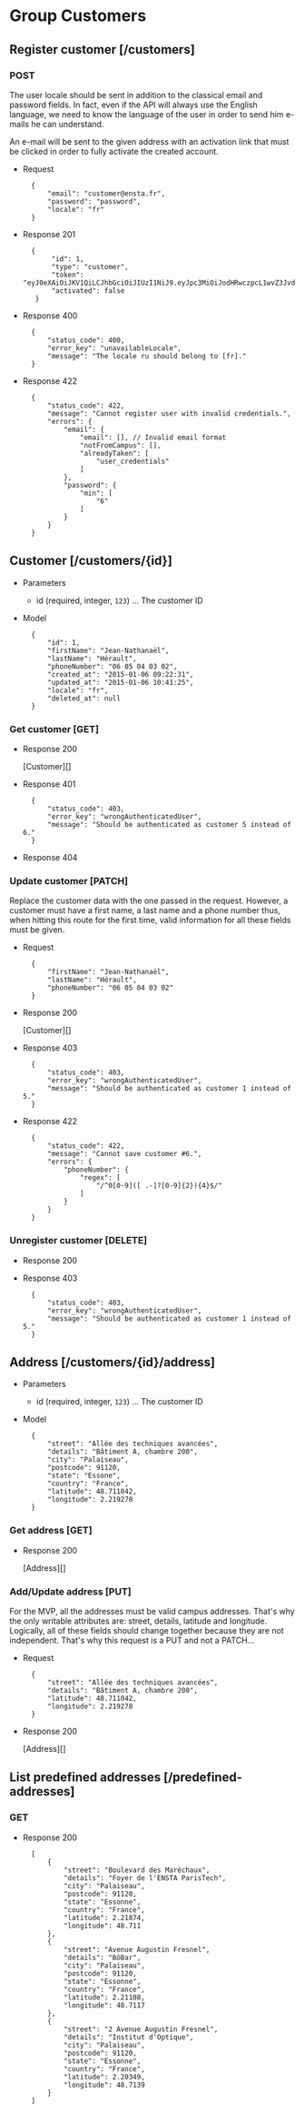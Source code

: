 # Group Customers

## Register customer [/customers]

### POST

The user locale should be sent in addition to the classical email and password fields. In fact, even if the API will always use the English language, we need to know the language of the user in order to send him e-mails he can understand.

An e-mail will be sent to the given address with an activation link that must be clicked in order to fully activate the created account.

+ Request

        {
            "email": "customer@ensta.fr",
            "password": "password",
            "locale": "fr"
        }

+ Response 201

        {
             "id": 1,
             "type": "customer",
             "token": "eyJ0eXAiOiJKV1QiLCJhbGciOiJIUzI1NiJ9.eyJpc3MiOiJodHRwczpcL1wvZ3JvdXBlYXQuZGV2XC9hcGlcL2F1dGhcL3Rva2VuIiwic3ViIjoxLCJpYXQiOjE0MjA0OTU0ODYsImV4cCI6MjA1MTIxNTQ4Nn0.1vZ4fyrLfyNP5LLjRI64x8ne8C7TAtGf6DO_i6qS7Do",
             "activated": false
         }
        
+ Response 400

        {
            "status_code": 400,
            "error_key": "unavailableLocale",
            "message": "The locale ru should belong to [fr]."
        }

+ Response 422

        {
            "status_code": 422,
            "message": "Cannot register user with invalid credentials.",
            "errors": {
                "email": {
                    "email": [], // Invalid email format
                    "notFromCampus": [],
                    "alreadyTaken": [
                        "user_credentials"
                    ]
                },
                "password": {
                    "min": [
                        "6"
                    ]
                }
            }
        }

## Customer [/customers/{id}]

+ Parameters

    + id (required, integer, `123`) ... The customer ID

+ Model

        {
            "id": 1,
            "firstName": "Jean-Nathanaël",
            "lastName": "Hérault",
            "phoneNumber": "06 05 04 03 02",
            "created_at": "2015-01-06 09:22:31",
            "updated_at": "2015-01-06 10:41:25",
            "locale": "fr",
            "deleted_at": null
        }

### Get customer [GET]

+ Response 200

    [Customer][]

+ Response 401

        {
            "status_code": 403,
            "error_key": "wrongAuthenticatedUser",
            "message": "Should be authenticated as customer 5 instead of 6."
        }

+ Response 404

### Update customer [PATCH]

Replace the customer data with the one passed in the request. However, a customer must have a first name, a last name and a phone number thus, when hitting this route for the first time, valid information for all these fields must be given.

+ Request

        {
            "firstName": "Jean-Nathanaël",
            "lastName": "Hérault",
            "phoneNumber": "06 05 04 03 02"
        }

+ Response 200

    [Customer][]

+ Response 403

        {
            "status_code": 403,
            "error_key": "wrongAuthenticatedUser",
            "message": "Should be authenticated as customer 1 instead of 5."
        }

+ Response 422
            
        {
            "status_code": 422,
            "message": "Cannot save customer #6.",
            "errors": {
                "phoneNumber": {
                    "regex": [
                        "/^0[0-9]([ .-]?[0-9]{2}){4}$/"
                    ]
                }
            }
        }

### Unregister customer [DELETE]

+ Response 200

+ Response 403

        {
            "status_code": 403,
            "error_key": "wrongAuthenticatedUser",
            "message": "Should be authenticated as customer 1 instead of 5."
        }

## Address [/customers/{id}/address]

+ Parameters

    + id (required, integer, `123`) ... The customer ID

+ Model

        {
            "street": "Allée des techniques avancées",
            "details": "Bâtiment A, chambre 200",
            "city": "Palaiseau",
            "postcode": 91120,
            "state": "Essone",
            "country": "France",
            "latitude": 48.711042,
            "longitude": 2.219278
        }

### Get address [GET]

+ Response 200

    [Address][]

### Add/Update address [PUT]

For the MVP, all the addresses must be valid campus addresses. That's why the only writable attributes are: street, details, latitude and longitude. Logically, all of these fields should change together because they are not independent. That's why this request is a PUT and not a PATCH...

+ Request

        {
            "street": "Allée des techniques avancées",
            "details": "Bâtiment A, chambre 200",
            "latitude": 48.711042,
            "longitude": 2.219278
        }

+ Response 200

    [Address][]

## List predefined addresses  [/predefined-addresses]

### GET

+ Response 200

        [
            {
                "street": "Boulevard des Maréchaux",
                "details": "Foyer de l'ENSTA ParisTech",
                "city": "Palaiseau",
                "postcode": 91120,
                "state": "Essonne",
                "country": "France",
                "latitude": 2.21874,
                "longitude": 48.711
            },
            {
                "street": "Avenue Augustin Fresnel",
                "details": "BôBar",
                "city": "Palaiseau",
                "postcode": 91120,
                "state": "Essonne",
                "country": "France",
                "latitude": 2.21108,
                "longitude": 48.7117
            },
            {
                "street": "2 Avenue Augustin Fresnel",
                "details": "Institut d'Optique",
                "city": "Palaiseau",
                "postcode": 91120,
                "state": "Essonne",
                "country": "France",
                "latitude": 2.20349,
                "longitude": 48.7139
            }
        ]
